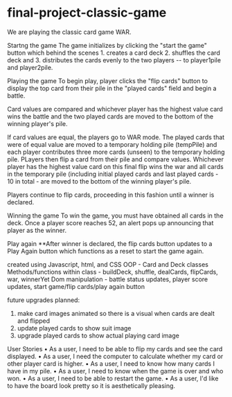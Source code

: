 # final-project-classic-game


We are playing the classic card game WAR.

Startng the game
The game initializes by clicking the "start the game" button which behind the scenes 1. creates a card deck 2. shuffles the card deck and 3. distributes the cards evenly to the two players -- to player1pile and player2pile.

Playing the game
To begin play, player clicks the "flip cards" button to display the top card from their pile in the "played cards" field and begin a battle.

Card values are compared and whichever player has the highest value card wins the battle and the two played cards are moved to the bottom of the winning player's pile.  

If card values are equal, the players go to WAR mode.  The played cards that were of equal value are moved to a temporary holding pile (tempPile) and each player contributes three more cards (unseen) to the temporary holding pile.  PLayers then flip a card from their pile and compare values.  Whichever player has the highest value card on this final flip wins the war and all cards in the temporary pile (including initial played cards and last played cards - 10 in total - are moved to the bottom of the winning player's pile.

Players continue to flip cards, proceeding in this fashion until a winner is declared.

Winning the game
To win the game, you must have obtained all cards in the deck.  Once a player score reaches 52, an alert pops up announcing that player as the winner.

Play again
**After winner is declared, the flip cards button updates to a Play Again button which functions as a reset to start the game again.

created using Javascript, html, and CSS
OOP - Card and Deck classes
Methods/functions within class - buildDeck, shuffle, dealCards, flipCards, war, winnerYet
Dom manipulation - battle status updates, player score updates, start game/flip cards/play again button

future upgrades planned:
1. make card images animated so there is a visual when cards are dealt and flipped
2. update played cards to show suit image
3. upgrade played cards to show actual playing card image

User Stories
	• As a user, I need to be able to flip my cards and see the card displayed.
	• As a user, I need the computer to calculate whether my card or other player card is higher.
	• As a user, I need to know how many cards I have in my pile.
	• As a user, I need to know when the game is over and who won.
	• As a user, I need to be able to restart the game.
  • As a user, I'd like to have the board look pretty so it is aesthetically pleasing.
